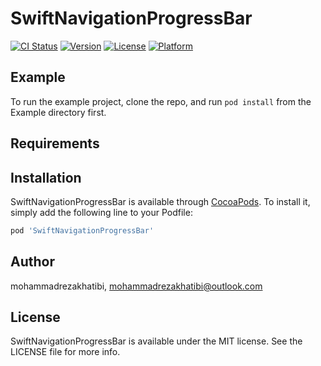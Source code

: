 # SwiftNavigationProgressBar

[![CI Status](https://img.shields.io/travis/mohammadrezakhatibi/SwiftNavigationProgressBar.svg?style=flat)](https://travis-ci.org/mohammadrezakhatibi/SwiftNavigationProgressBar)
[![Version](https://img.shields.io/cocoapods/v/SwiftNavigationProgressBar.svg?style=flat)](https://cocoapods.org/pods/SwiftNavigationProgressBar)
[![License](https://img.shields.io/cocoapods/l/SwiftNavigationProgressBar.svg?style=flat)](https://cocoapods.org/pods/SwiftNavigationProgressBar)
[![Platform](https://img.shields.io/cocoapods/p/SwiftNavigationProgressBar.svg?style=flat)](https://cocoapods.org/pods/SwiftNavigationProgressBar)

## Example

To run the example project, clone the repo, and run `pod install` from the Example directory first.

## Requirements

## Installation

SwiftNavigationProgressBar is available through [CocoaPods](https://cocoapods.org). To install
it, simply add the following line to your Podfile:

```ruby
pod 'SwiftNavigationProgressBar'
```

## Author

mohammadrezakhatibi, mohammadrezakhatibi@outlook.com

## License

SwiftNavigationProgressBar is available under the MIT license. See the LICENSE file for more info.
